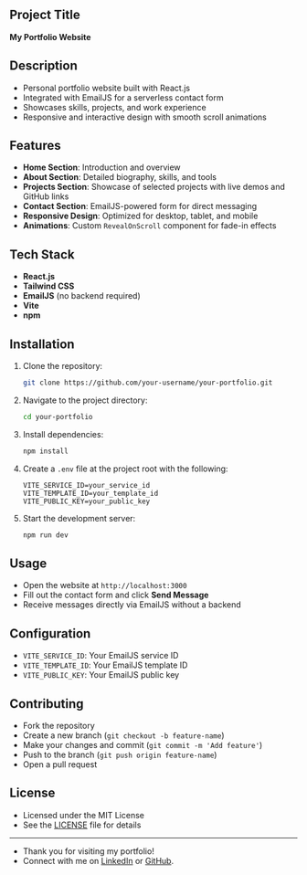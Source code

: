 ## Project Title

**My Portfolio Website**

## Description

- Personal portfolio website built with React.js
- Integrated with EmailJS for a serverless contact form
- Showcases skills, projects, and work experience
- Responsive and interactive design with smooth scroll animations

## Features

- **Home Section**: Introduction and overview
- **About Section**: Detailed biography, skills, and tools
- **Projects Section**: Showcase of selected projects with live demos and GitHub links
- **Contact Section**: EmailJS-powered form for direct messaging
- **Responsive Design**: Optimized for desktop, tablet, and mobile
- **Animations**: Custom `RevealOnScroll` component for fade-in effects

## Tech Stack

- **React.js**
- **Tailwind CSS**
- **EmailJS** (no backend required)
- **Vite**
- **npm**

## Installation

1. Clone the repository:  
   ```bash
   git clone https://github.com/your-username/your-portfolio.git
   ```
2. Navigate to the project directory:  
   ```bash
   cd your-portfolio
   ```
3. Install dependencies:  
   ```bash
   npm install
   ```
4. Create a `.env` file at the project root with the following:  
   ```env
   VITE_SERVICE_ID=your_service_id
   VITE_TEMPLATE_ID=your_template_id
   VITE_PUBLIC_KEY=your_public_key
   ```
5. Start the development server:  
   ```bash
   npm run dev
   ```

## Usage

- Open the website at `http://localhost:3000`  
- Fill out the contact form and click **Send Message**  
- Receive messages directly via EmailJS without a backend

## Configuration

- `VITE_SERVICE_ID`: Your EmailJS service ID  
- `VITE_TEMPLATE_ID`: Your EmailJS template ID  
- `VITE_PUBLIC_KEY`: Your EmailJS public key

## Contributing

- Fork the repository
- Create a new branch (`git checkout -b feature-name`)
- Make your changes and commit (`git commit -m 'Add feature'`)
- Push to the branch (`git push origin feature-name`)
- Open a pull request

## License

- Licensed under the MIT License  
- See the [LICENSE](LICENSE) file for details

---

- Thank you for visiting my portfolio!  
- Connect with me on [LinkedIn](#) or [GitHub](#).

